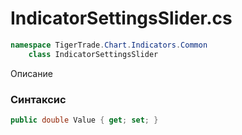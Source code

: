 
# IndicatorSettingsSlider.cs
```csharp
namespace TigerTrade.Chart.Indicators.Common  
    class IndicatorSettingsSlider
```

Описание

### Синтаксис
```csharp
public double Value { get; set; }
```
